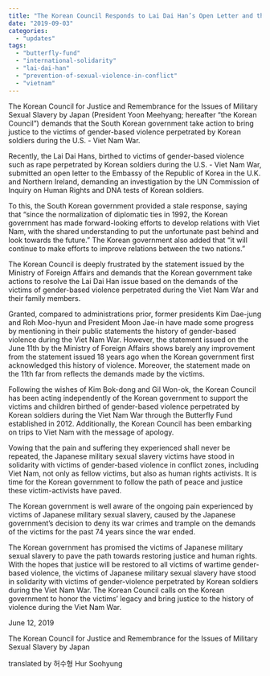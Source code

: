 ```yaml
---
title: "The Korean Council Responds to Lai Dai Han’s Open Letter and the South Korean Government’s Response"
date: "2019-09-03"
categories: 
  - "updates"
tags: 
  - "butterfly-fund"
  - "international-solidarity"
  - "lai-dai-han"
  - "prevention-of-sexual-violence-in-conflict"
  - "vietnam"
---
```


  

The Korean Council for Justice and Remembrance for the Issues of Military Sexual Slavery by Japan (President Yoon Meehyang; hereafter “the Korean Council”) demands that the South Korean government take action to bring justice to the victims of gender-based violence perpetrated by Korean soldiers during the U.S. - Viet Nam War.

Recently, the Lai Dai Hans, birthed to victims of gender-based violence such as rape perpetrated by Korean soldiers during the U.S. - Viet Nam War, submitted an open letter to the Embassy of the Republic of Korea in the U.K. and Northern Ireland, demanding an investigation by the UN Commission of Inquiry on Human Rights and DNA tests of Korean soldiers.

To this, the South Korean government provided a stale response, saying that “since the normalization of diplomatic ties in 1992, the Korean government has made forward-looking efforts to develop relations with Viet Nam, with the shared understanding to put the unfortunate past behind and look towards the future.” The Korean government also added that “it will continue to make efforts to improve relations between the two nations.”

The Korean Council is deeply frustrated by the statement issued by the Ministry of Foreign Affairs and demands that the Korean government take actions to resolve the Lai Dai Han issue based on the demands of the victims of gender-based violence perpetrated during the Viet Nam War and their family members.

Granted, compared to administrations prior, former presidents Kim Dae-jung and Roh Moo-hyun and President Moon Jae-in have made some progress by mentioning in their public statements the history of gender-based violence during the Viet Nam War. However, the statement issued on the June 11th by the Ministry of Foreign Affairs shows barely any improvement from the statement issued 18 years ago when the Korean government first acknowledged this history of violence. Moreover, the statement made on the 11th far from reflects the demands made by the victims.

Following the wishes of Kim Bok-dong and Gil Won-ok, the Korean Council has been acting independently of the Korean government to support the victims and children birthed of gender-based violence perpetrated by Korean soldiers during the Viet Nam War through the Butterfly Fund established in 2012. Additionally, the Korean Council has been embarking on trips to Viet Nam with the message of apology.

Vowing that the pain and suffering they experienced shall never be repeated, the Japanese military sexual slavery victims have stood in solidarity with victims of gender-based violence in conflict zones, including Viet Nam, not only as fellow victims, but also as human rights activists. It is time for the Korean government to follow the path of peace and justice these victim-activists have paved.

The Korean government is well aware of the ongoing pain experienced by victims of Japanese military sexual slavery, caused by the Japanese government’s decision to deny its war crimes and trample on the demands of the victims for the past 74 years since the war ended.

The Korean government has promised the victims of Japanese military sexual slavery to pave the path towards restoring justice and human rights. With the hopes that justice will be restored to all victims of wartime gender-based violence, the victims of Japanese military sexual slavery have stood in solidarity with victims of gender-violence perpetrated by Korean soldiers during the Viet Nam War. The Korean Council calls on the Korean government to honor the victims’ legacy and bring justice to the history of violence during the Viet Nam War.

June 12, 2019

The Korean Council for Justice and Remembrance for the Issues of Military Sexual Slavery by Japan

translated by 허수형 Hur Soohyung
